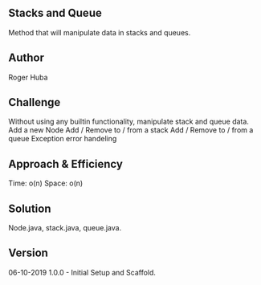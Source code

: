 ## Stacks and Queue
Method that will manipulate data in stacks and queues.

## Author
Roger Huba


## Challenge
Without using any builtin functionality, manipulate stack and queue data.
Add a new Node
Add / Remove to / from a stack
Add / Remove to / from a queue
Exception error handeling

## Approach & Efficiency
Time: o(n) Space: o(n)

## Solution
Node.java, stack.java, queue.java.

## Version
06-10-2019
1.0.0 - Initial Setup and Scaffold.
